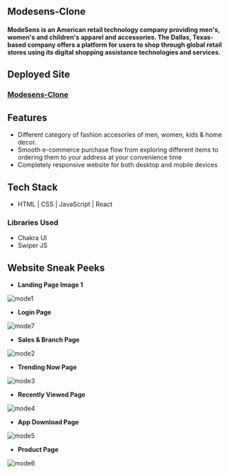 ## Modesens-Clone
#### ModeSens is an American retail technology company providing men's, women's and children's apparel and accessories. The Dallas, Texas-based company offers a platform for users to shop through global retail stores using its digital shopping assistance technologies and services.
## Deployed Site
### [Modesens-Clone](https://modesens-clone.netlify.app/)
## Features

- Different category of fashion accesories of men, women, kids & home decor.
- Smooth e-commerce purchase flow from exploring different items to ordering them to your address at your convenience time
- Completely responsive website for both desktop and mobile devices



## Tech Stack

- HTML | CSS | JavaScript | React

### Libraries Used 

- Chakra UI
- Swiper JS

## Website Sneak Peeks

- **Landing Page Image 1**

![mode1](https://user-images.githubusercontent.com/100181657/174338292-cbc25010-7acc-447a-9611-ee5adef7c82b.PNG)

- **Login Page**

![mode7](https://user-images.githubusercontent.com/100181657/174338537-2d06dde2-2372-47aa-b347-69e7ea70af16.PNG)

- **Sales & Branch Page**

![mode2](https://user-images.githubusercontent.com/100181657/174338405-fa0e6405-fd99-41ef-a685-35f36ee27c78.PNG)

- **Trending Now Page**

![mode3](https://user-images.githubusercontent.com/100181657/174338460-932cfbb5-a9f6-45cc-b37a-e9370cec524c.PNG)

- **Recently Viewed Page**

![mode4](https://user-images.githubusercontent.com/100181657/174338499-a7cdf5f8-e616-42db-94b0-bf74903583c8.PNG)

- **App Download Page**  

![mode5](https://user-images.githubusercontent.com/100181657/174338515-b230353a-bf31-47fa-8fcc-fc5ce14d0455.PNG)

- **Product Page**

![mode6](https://user-images.githubusercontent.com/100181657/174338526-efa3acf0-d121-42f8-9a24-d03ce8059ffe.PNG)
